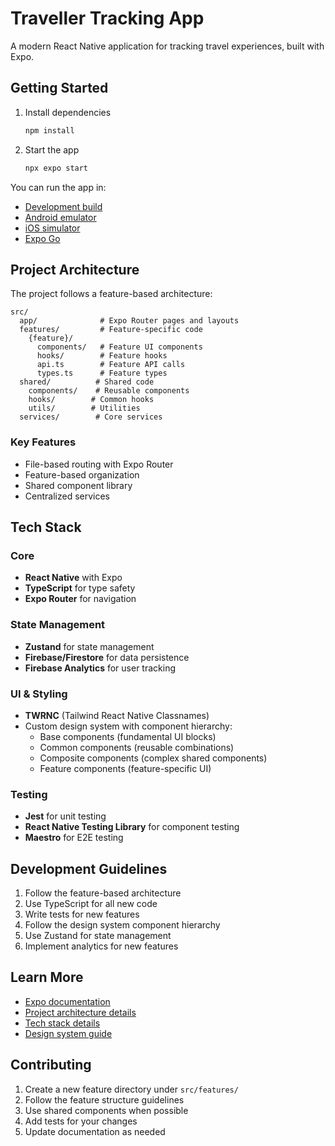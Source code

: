 # Traveller Tracking App

A modern React Native application for tracking travel experiences, built with Expo.

## Getting Started

1. Install dependencies
   ```bash
   npm install
   ```

2. Start the app
   ```bash
   npx expo start
   ```

You can run the app in:
- [Development build](https://docs.expo.dev/develop/development-builds/introduction/)
- [Android emulator](https://docs.expo.dev/workflow/android-studio-emulator/)
- [iOS simulator](https://docs.expo.dev/workflow/ios-simulator/)
- [Expo Go](https://expo.dev/go)

## Project Architecture

The project follows a feature-based architecture:

```
src/
  app/              # Expo Router pages and layouts
  features/         # Feature-specific code
    {feature}/      
      components/   # Feature UI components
      hooks/        # Feature hooks
      api.ts        # Feature API calls
      types.ts      # Feature types
  shared/          # Shared code
    components/    # Reusable components
    hooks/        # Common hooks
    utils/        # Utilities
  services/        # Core services
```

### Key Features
- File-based routing with Expo Router
- Feature-based organization
- Shared component library
- Centralized services

## Tech Stack

### Core
- **React Native** with Expo
- **TypeScript** for type safety
- **Expo Router** for navigation

### State Management
- **Zustand** for state management
- **Firebase/Firestore** for data persistence
- **Firebase Analytics** for user tracking

### UI & Styling
- **TWRNC** (Tailwind React Native Classnames)
- Custom design system with component hierarchy:
  - Base components (fundamental UI blocks)
  - Common components (reusable combinations)
  - Composite components (complex shared components)
  - Feature components (feature-specific UI)

### Testing
- **Jest** for unit testing
- **React Native Testing Library** for component testing
- **Maestro** for E2E testing

## Development Guidelines

1. Follow the feature-based architecture
2. Use TypeScript for all new code
3. Write tests for new features
4. Follow the design system component hierarchy
5. Use Zustand for state management
6. Implement analytics for new features

## Learn More

- [Expo documentation](https://docs.expo.dev/)
- [Project architecture details](docs/project-architecture.md)
- [Tech stack details](docs/tech-stack.md)
- [Design system guide](docs/design-system.md)

## Contributing

1. Create a new feature directory under `src/features/`
2. Follow the feature structure guidelines
3. Use shared components when possible
4. Add tests for your changes
5. Update documentation as needed
